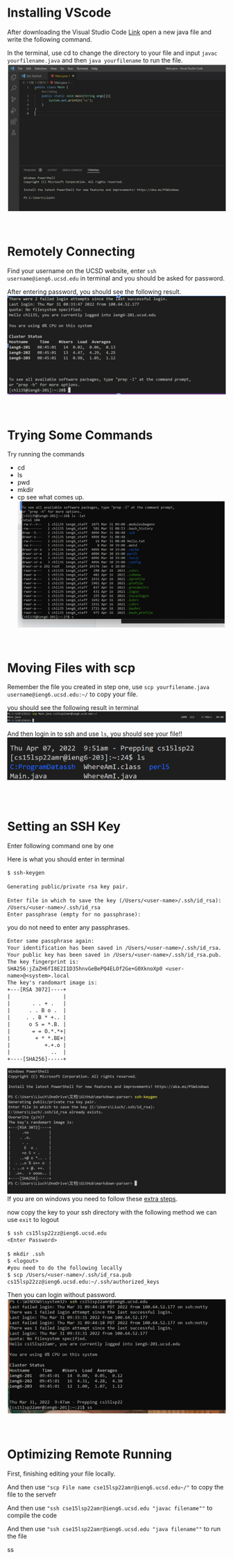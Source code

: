 # Installing VScode

After downloading the Visual Studio Code
[Link](https://code.visualstudio.com/)
open a new java file and write the following command. 

In the terminal, use cd to change the directory to your file and input  `javac yourfilename.java` and then `java yourfilename` to run the file.
![Image](downloadvs.png)
&nbsp;  
&nbsp;  
# Remotely Connecting

Find your username on the UCSD website, 
enter `ssh username@ieng6.ucsd.edu` in terminal and you should be asked for password. 

After entering password, you should see the following result. 
![Image](rc.png)
&nbsp;  
&nbsp;  
# Trying Some Commands

Try running the commands 
* cd
* ls
* pwd
* mkdir
* cp 
see what comes up. 
![Image](command.png)
&nbsp;  
&nbsp;  
# Moving Files with scp

Remember the file you created in step one, use `scp yourfilename.java username@ieng6.ucsd.edu:~/` to copy your file.  

you should see the following result in terminal
![Image](scp.png)


And then login in to ssh and use `ls`, you should see your file!!
![Image](sasssd.png)

&nbsp;  
&nbsp;  
# Setting an SSH Key

Enter following command one by one

Here is what you should enter in terminal

```
$ ssh-keygen  

Generating public/private rsa key pair.  

Enter file in which to save the key (/Users/<user-name>/.ssh/id_rsa): /Users/<user-name>/.ssh/id_rsa
Enter passphrase (empty for no passphrase): 
```
you do not need to enter any passphrases.

```
Enter same passphrase again: 
Your identification has been saved in /Users/<user-name>/.ssh/id_rsa.
Your public key has been saved in /Users/<user-name>/.ssh/id_rsa.pub.
The key fingerprint is:
SHA256:jZaZH6fI8E2I1D35hnvGeBePQ4ELOf2Ge+G0XknoXp0 <user-name>@<system>.local
The key's randomart image is:
+---[RSA 3072]----+
|                 |
|       . . + .   |
|      . . B o .  |
|     . . B * +.. |
|      o S = *.B. |
|       = = O.*.*+|
|        + * *.BE+|
|           +.+.o |
|             ..  |
+----[SHA256]-----+
```
![image](aaaa.png)
If you are on windows you need to follow these [extra steps](https://docs.microsoft.com/en-us/windows-server/administration/openssh/openssh_keymanagement#user-key-generation).

now copy the key to your ssh directory with the following method
we can use `exit` to logout

```
$ ssh cs15lsp22zz@ieng6.ucsd.edu
<Enter Password>

$ mkdir .ssh
$ <logout> 
#you need to do the following locally
$ scp /Users/<user-name>/.ssh/id_rsa.pub cs15lsp22zz@ieng6.ucsd.edu:~/.ssh/authorized_keys

```
Then you can login without password.
![Image](sd.png)
&nbsp;  
&nbsp; 
# Optimizing Remote Running

First, finishing editing your file locally.

And then use `"scp File name cse15lsp22amr@ieng6.ucsd.edu~/"` to copy  the file to the servefr

And then use `"ssh cse15lsp22amr@ieng6.ucsd.edu "javac filename""` to compile the code

And then use `"ssh cse15lsp22amr@ieng6.ucsd.edu
"java filename""` to run the file

ss








